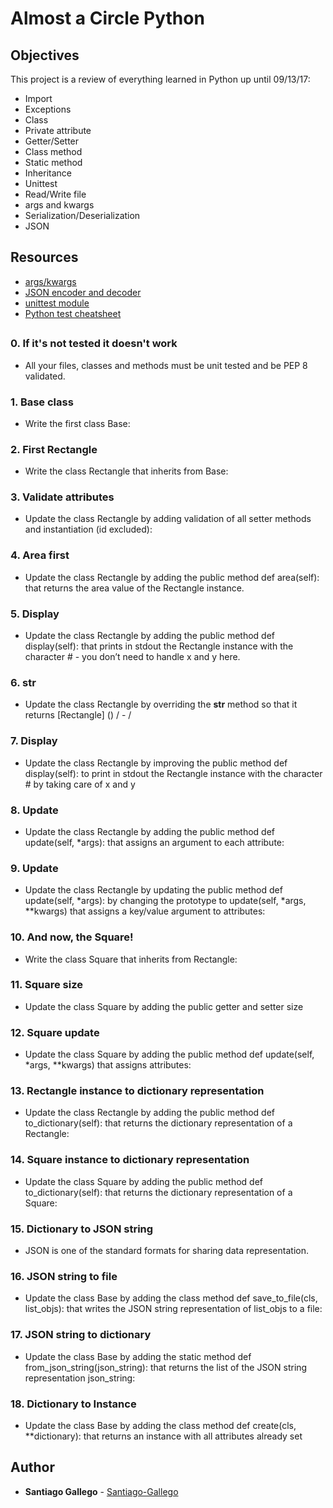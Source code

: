 # Almost a Circle Python
## Objectives
This project is a review of everything learned in Python up until 09/13/17:
* Import
* Exceptions
* Class
* Private attribute
* Getter/Setter
* Class method
* Static method
* Inheritance
* Unittest
* Read/Write file
* args and kwargs
* Serialization/Deserialization
* JSON
## Resources
* [args/kwargs](https://intranet.hbtn.io/rltoken/LroIjBBI5Gqq3ciR-OHmxg)
* [JSON encoder and decoder](https://intranet.hbtn.io/rltoken/TY4rfu2AZtXlRmPVNZm1Lw)
* [unittest module](https://intranet.hbtn.io/rltoken/T7uxwxtGdbRRW9pkD4eO0g)
* [Python test cheatsheet](https://intranet.hbtn.io/rltoken/SfEo3RQeAXXYI9yabFRw3g)
##
### 0. If it's not tested it doesn't work
* All your files, classes and methods must be unit tested and be PEP 8 validated. 
### 1. Base class
* Write the first class Base:
### 2. First Rectangle
* Write the class Rectangle that inherits from Base:
### 3. Validate attributes
* Update the class Rectangle by adding validation of all setter methods and instantiation (id excluded):
### 4. Area first
* Update the class Rectangle by adding the public method def area(self): that returns the area value of the Rectangle instance.
### 5. Display 
* Update the class Rectangle by adding the public method def display(self): that prints in stdout the Rectangle instance with the character # - you don’t need to handle x and y here.
### 6. __str__
* Update the class Rectangle by overriding the __str__ method so that it returns [Rectangle] (<id>) <x>/<y> - <width>/<height>
### 7. Display
* Update the class Rectangle by improving the public method def display(self): to print in stdout the Rectangle instance with the character # by taking care of x and y
### 8. Update
* Update the class Rectangle by adding the public method def update(self, *args): that assigns an argument to each attribute:
### 9. Update
* Update the class Rectangle by updating the public method def update(self, *args): by changing the prototype to update(self, *args, **kwargs) that assigns a key/value argument to attributes:
### 10. And now, the Square!
* Write the class Square that inherits from Rectangle:
### 11. Square size
* Update the class Square by adding the public getter and setter size
### 12. Square update
* Update the class Square by adding the public method def update(self, *args, **kwargs) that assigns attributes:
### 13. Rectangle instance to dictionary representation
* Update the class Rectangle by adding the public method def to_dictionary(self): that returns the dictionary representation of a Rectangle:
### 14. Square instance to dictionary representation
* Update the class Square by adding the public method def to_dictionary(self): that returns the dictionary representation of a Square:
### 15. Dictionary to JSON string
* JSON is one of the standard formats for sharing data representation.
### 16. JSON string to file
* Update the class Base by adding the class method def save_to_file(cls, list_objs): that writes the JSON string representation of list_objs to a file:
### 17. JSON string to dictionary
* Update the class Base by adding the static method def from_json_string(json_string): that returns the list of the JSON string representation json_string:
### 18. Dictionary to Instance
* Update the class Base by adding the class method def create(cls, **dictionary): that returns an instance with all attributes already set
## Author
* **Santiago Gallego** - [Santiago-Gallego](https://github.com/Santiago-Gallego)

